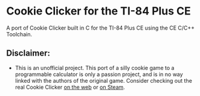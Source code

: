 # Cookie Clicker for the TI-84 Plus CE
A port of Cookie Clicker built in C for the TI-84 Plus CE using the CE C/C++ Toolchain.

## Disclaimer:
- This is an unofficial project. This port of a silly cookie game to a programmable calculator is only a passion project, and is in no way linked with the authors of the original game. Consider checking out the real Cookie Clicker [on the web](https://orteil.dashnet.org/cookieclicker/) or [on Steam](https://store.steampowered.com/app/1454400/Cookie_Clicker/).
